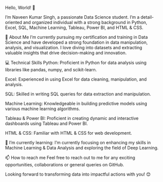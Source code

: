 Hello, World! 👋 

I’m Naveen Kumar Singh, a passionate Data Science student. I’m a detail-oriented and organized individual with a strong background in Python, Excel, SQL, Machine Learning, Tableau, Power BI, and HTML & CSS.

🚀 About Me I’m currently pursuing my certification and training in Data Science and have developed a strong foundation in data manipulation, analysis, and visualization. I love diving into datasets and extracting valuable insights that drive decision-making and innovation.

💻 Technical Skills Python: Proficient in Python for data analysis using libraries like pandas, numpy, and scikit-learn.

Excel: Experienced in using Excel for data cleaning, manipulation, and analysis.

SQL: Skilled in writing SQL queries for data extraction and manipulation.

Machine Learning: Knowledgeable in building predictive models using various machine learning algorithms.

Tableau & Power BI: Proficient in creating dynamic and interactive dashboards using Tableau and Power BI.

HTML & CSS: Familiar with HTML & CSS for web development.

🌱 I’m currently learning: I’m currently focusing on enhancing my skills in Machine Learning & Data Analysis and exploring the field of Deep Learning.

📫 How to reach me Feel free to reach out to me for any exciting opportunities, collaborations or general queries on GitHub.

Looking forward to transforming data into impactful actions with you! 😊
